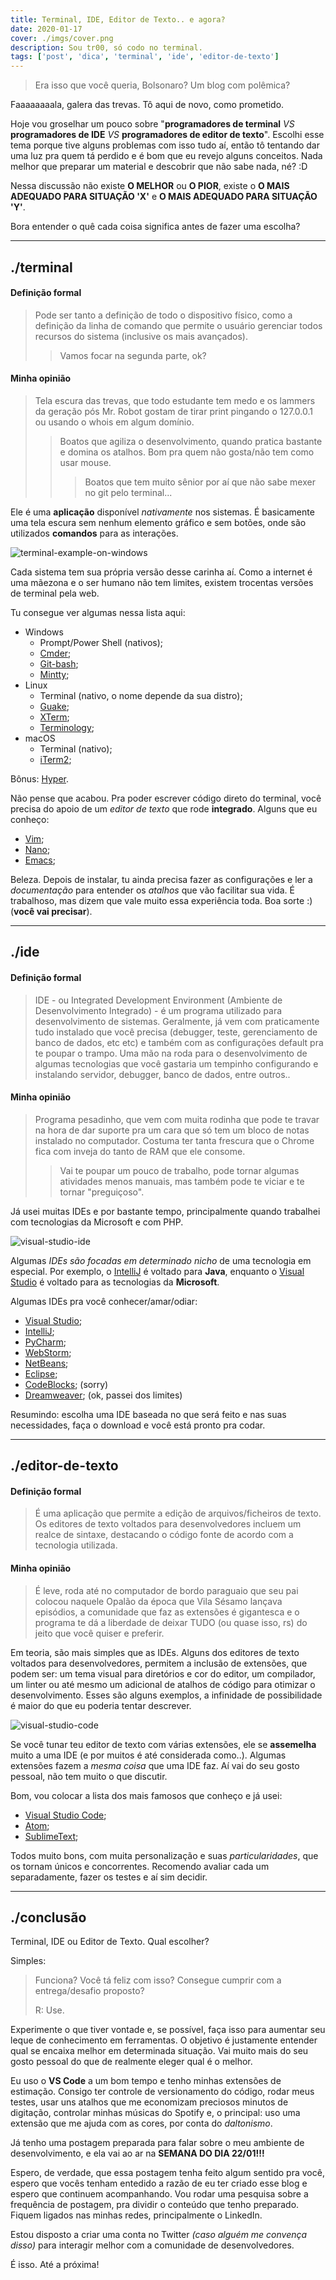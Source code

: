 ```yaml
---
title: Terminal, IDE, Editor de Texto.. e agora?
date: 2020-01-17
cover: ./imgs/cover.png
description: Sou tr00, só codo no terminal.
tags: ['post', 'dica', 'terminal', 'ide', 'editor-de-texto']
---
```


> Era isso que você queria, Bolsonaro? Um blog com polêmica?

Faaaaaaaala, galera das trevas. Tô aqui de novo, como prometido.

Hoje vou groselhar um pouco sobre "**programadores de terminal** *VS* **programadores de IDE** *VS* **programadores de editor de texto**". Escolhi esse tema porque tive alguns problemas com isso tudo aí, então tô tentando dar uma luz pra quem tá perdido e é bom que eu revejo alguns conceitos. Nada melhor que preparar um material e descobrir que não sabe nada, né? :D

Nessa discussão não existe **O MELHOR** ou **O PIOR**, existe o **O MAIS ADEQUADO PARA SITUAÇÃO 'X'** e **O MAIS ADEQUADO PARA SITUAÇÃO 'Y'**.

Bora entender o quê cada coisa significa antes de fazer uma escolha?

---
## ./terminal

#### Definição formal
> Pode ser tanto a definição de todo o dispositivo físico, como a definição da linha de comando que permite o usuário gerenciar todos recursos do sistema (inclusive os mais avançados).
> > Vamos focar na segunda parte, ok?

#### Minha opinião
> Tela escura das trevas, que todo estudante tem medo e os lammers da geração pós Mr. Robot gostam de tirar print pingando o 127.0.0.1 ou usando o whois em algum domínio.
>> Boatos que agiliza o desenvolvimento, quando pratica bastante e domina os atalhos. Bom pra quem não gosta/não tem como usar mouse.
>>> Boatos que tem muito sênior por aí que não sabe mexer no git pelo terminal...

Ele é uma **aplicação** disponível *nativamente* nos sistemas. É basicamente uma tela escura sem nenhum elemento gráfico e sem botões, onde são utilizados **comandos** para as interações.

![terminal-example-on-windows](./imgs/terminal-windows.png)

Cada sistema tem sua própria versão desse carinha aí. Como a internet é uma mãezona e o ser humano não tem limites, existem trocentas versões de terminal pela web.

Tu consegue ver algumas nessa lista aqui:
- Windows
  - Prompt/Power Shell (nativos);
  - [Cmder](https://cmder.net/);
  - [Git-bash](https://gitforwindows.org/);
  - [Mintty](https://mintty.github.io/);
- Linux
  - Terminal (nativo, o nome depende da sua distro);
  - [Guake](http://guake-project.org/);
  - [XTerm](https://invisible-island.net/xterm/);
  - [Terminology](https://www.enlightenment.org/about-terminology.md);
- macOS
  - Terminal (nativo);
  - [iTerm2](https://iterm2.com/);

Bônus: [Hyper](https://hyper.is/).

Não pense que acabou. Pra poder escrever código direto do terminal, você precisa do apoio de um *editor de texto* que rode **integrado**. Alguns que eu conheço:
- [Vim](https://www.vim.org/);
- [Nano](https://www.nano-editor.org/);
- [Emacs](https://www.gnu.org/software/emacs);

Beleza. Depois de instalar, tu ainda precisa fazer as configurações e ler a *documentação* para entender os *atalhos* que vão facilitar sua vida. É trabalhoso, mas dizem que vale muito essa experiência toda. Boa sorte :) (**você vai precisar**).

---
## ./ide

#### Definição formal
> IDE - ou Integrated Development Environment (Ambiente de Desenvolvimento Integrado) - é um programa utilizado para desenvolvimento de sistemas. Geralmente, já vem com praticamente tudo instalado que você precisa (debugger, teste, gerenciamento de banco de dados, etc etc) e também com as configurações default pra te poupar o trampo. Uma mão na roda para o desenvolvimento de algumas tecnologias que você gastaria um tempinho configurando e instalando servidor, debugger, banco de dados, entre outros..

#### Minha opinião
> Programa pesadinho, que vem com muita rodinha que pode te travar na hora de dar suporte pra um cara que só tem um bloco de notas instalado no computador. Costuma ter tanta frescura que o Chrome fica com inveja do tanto de RAM que ele consome.
> > Vai te poupar um pouco de trabalho, pode tornar algumas atividades menos manuais, mas também pode te viciar e te tornar "preguiçoso".

Já usei muitas IDEs e por bastante tempo, principalmente quando trabalhei com tecnologias da Microsoft e com PHP.

![visual-studio-ide](./imgs/visual-studio.jpg)

Algumas *IDEs são focadas em determinado nicho* de uma tecnologia em especial. Por exemplo, o [IntelliJ](https://www.jetbrains.com/idea/) é voltado para **Java**, enquanto o [Visual Studio](https://visualstudio.microsoft.com/vs/) é voltado para as tecnologias da **Microsoft**.

Algumas IDEs pra você conhecer/amar/odiar:
- [Visual Studio](https://visualstudio.microsoft.com/vs/);
- [IntelliJ](https://www.jetbrains.com/idea);
- [PyCharm](https://www.jetbrains.com/pycharm/);
- [WebStorm](https://www.jetbrains.com/webstorm/);
- [NetBeans](https://netbeans.org/);
- [Eclipse](https://www.eclipse.org/);
- [CodeBlocks](http://www.codeblocks.org/); (sorry)
- [Dreamweaver](https://www.adobe.com/br/products/dreamweaver/free-trial-download.html); (ok, passei dos limites)

Resumindo: escolha uma IDE baseada no que será feito e nas suas necessidades, faça o download e você está pronto pra codar.

---
## ./editor-de-texto

#### Definição formal
> É uma aplicação que permite a edição de arquivos/ficheiros de texto. Os editores de texto voltados para desenvolvedores incluem um realce de sintaxe, destacando o código fonte de acordo com a tecnologia utilizada.

#### Minha opinião
> É leve, roda até no computador de bordo paraguaio que seu pai colocou naquele Opalão da época que Vila Sésamo lançava episódios, a comunidade que faz as extensões é gigantesca e o programa te dá a liberdade de deixar TUDO (ou quase isso, rs) do jeito que você quiser e preferir.

Em teoria, são mais simples que as IDEs. Alguns dos editores de texto voltados para desenvolvedores, permitem a inclusão de extensões, que podem ser: um tema visual para diretórios e cor do editor, um compilador, um linter ou até mesmo um adicional de atalhos de código para otimizar o desenvolvimento. Esses são alguns exemplos, a infinidade de possibilidade é maior do que eu poderia tentar descrever.

![visual-studio-code](./imgs/vscode.jpg)

Se você tunar teu editor de texto com várias extensões, ele se **assemelha** muito a uma IDE (e por muitos é até considerada como..). Algumas extensões fazem a *mesma coisa* que uma IDE faz. Aí vai do seu gosto pessoal, não tem muito o que discutir.

Bom, vou colocar a lista dos mais famosos que conheço e já usei:
- [Visual Studio Code](https://code.visualstudio.com/);
- [Atom](https://atom.io/);
- [SublimeText](https://www.sublimetext.com/);

Todos muito bons, com muita personalização e suas *particularidades*, que os tornam únicos e concorrentes. Recomendo avaliar cada um separadamente, fazer os testes e aí sim decidir. 

---
## ./conclusão

Terminal, IDE ou Editor de Texto. Qual escolher?

Simples:

> Funciona? Você tá feliz com isso? Consegue cumprir com a entrega/desafio proposto?
>
> R: Use.

Experimente o que tiver vontade e, se possível, faça isso para aumentar seu leque de conhecimento em ferramentas. O objetivo é justamente entender qual se encaixa melhor em determinada situação. Vai muito mais do seu gosto pessoal do que de realmente eleger qual é o melhor.

Eu uso o **VS Code** a um bom tempo e tenho minhas extensões de estimação. Consigo ter controle de versionamento do código, rodar meus testes, usar uns atalhos que me economizam preciosos minutos de digitação, controlar minhas músicas do Spotify e, o principal: uso uma extensão que me ajuda com as cores, por conta do *daltonismo*.

Já tenho uma postagem preparada para falar sobre o meu ambiente de desenvolvimento, e ela vai ao ar na **SEMANA DO DIA 22/01!!!** 

Espero, de verdade, que essa postagem tenha feito algum sentido pra você, espero que vocês tenham entedido a razão de eu ter criado esse blog e espero que continuem acompanhando. Vou rodar uma pesquisa sobre a frequência de postagem, pra dividir o conteúdo que tenho preparado. Fiquem ligados nas minhas redes, principalmente o LinkedIn. 

Estou disposto a criar uma conta no Twitter *(caso alguém me convença disso)* para interagir melhor com a comunidade de desenvolvedores.

É isso.
Até a próxima!
